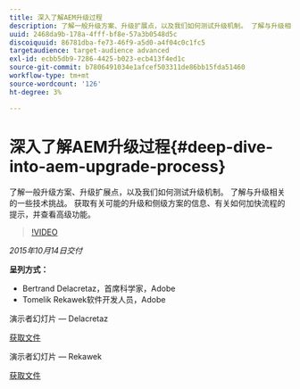 ```yaml
---
title: 深入了解AEM升级过程
description: 了解一般升级方案、升级扩展点，以及我们如何测试升级机制。 了解与升级相关的一些技术挑战。 获取有关可能的升级和侧级方案的信息、有关如何加快流程的提示，并查看高级功能。
uuid: 2468da9b-178a-4fff-bf8e-57a3b0548d5c
discoiquuid: 86781dba-fe73-46f9-a5d0-a4f04c0c1fc5
targetaudience: target-audience advanced
exl-id: ecbb5db9-7286-4425-b023-ecb413f4ed1c
source-git-commit: b7806491034e1afcef503311de86bb15fda51460
workflow-type: tm+mt
source-wordcount: '126'
ht-degree: 3%

---
```


# 深入了解AEM升级过程{#deep-dive-into-aem-upgrade-process}

了解一般升级方案、升级扩展点，以及我们如何测试升级机制。 了解与升级相关的一些技术挑战。 获取有关可能的升级和侧级方案的信息、有关如何加快流程的提示，并查看高级功能。

>[!VIDEO](https://video.tv.adobe.com/v/19376/?quality=9)

*2015年10月14日交付*

**呈列方式：**

* Bertrand Delacretaz，首席科学家，Adobe
* Tomelik Rekawek软件开发人员，Adobe

演示者幻灯片 — Delacretaz

[获取文件](assets/aemgems-upgrades-2015-bdelacretaz.pdf)

演示者幻灯片 — Rekawek

[获取文件](assets/aemgems-upgrades-2015-trekaewk.pdf)
<!--
[Get back to the Overview](https://helpx.adobe.com/experience-manager/kt/eseminars/gems/aem-index.html)
-->
